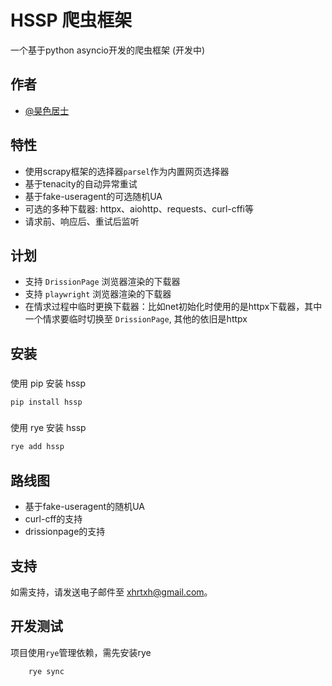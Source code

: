 # HSSP 爬虫框架

一个基于python asyncio开发的爬虫框架 (开发中)

## 作者

- [@昊色居士](https://github.com/x-haose)

## 特性

- 使用scrapy框架的选择器`parsel`作为内置网页选择器
- 基于tenacity的自动异常重试
- 基于fake-useragent的可选随机UA
- 可选的多种下载器: httpx、aiohttp、requests、curl-cffi等
- 请求前、响应后、重试后监听

## 计划

- 支持 `DrissionPage` 浏览器渲染的下载器
- 支持 `playwright` 浏览器渲染的下载器
- 在情求过程中临时更换下载器：比如net初始化时使用的是httpx下载器，其中一个情求要临时切换至 `DrissionPage`, 其他的依旧是httpx

## 安装

###

使用 pip 安装 hssp

```bash
pip install hssp
```

###

使用 rye 安装 hssp

```bash
rye add hssp
```

## 路线图

- 基于fake-useragent的随机UA
- curl-cff的支持
- drissionpage的支持

## 支持

如需支持，请发送电子邮件至 xhrtxh@gmail.com。

## 开发测试

项目使用`rye`管理依赖，需先安装rye

```bash
    rye sync
```
